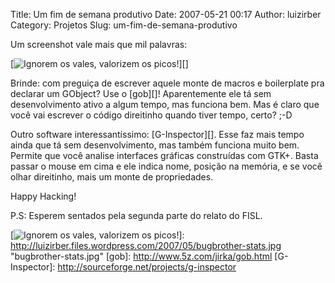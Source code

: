 Title: Um fim de semana produtivo
Date: 2007-05-21 00:17
Author: luizirber
Category: Projetos
Slug: um-fim-de-semana-produtivo

Um screenshot vale mais que mil palavras:

[![Ignorem os vales, valorizem os picos!][]][]

Brinde: com preguiça de escrever aquele monte de macros e boilerplate
pra declarar um GObject? Use o [gob][]! Aparentemente ele tá sem
desenvolvimento ativo a algum tempo, mas funciona bem. Mas é claro que
você vai escrever o código direitinho quando tiver tempo, certo? ;-D

Outro software interessantíssimo: [G-Inspector][]. Esse faz mais tempo
ainda que tá sem desenvolvimento, mas também funciona muito bem. Permite
que você analise interfaces gráficas construídas com GTK+. Basta passar
o mouse em cima e ele indica nome, posição na memória, e se você olhar
direitinho, mais um monte de propriedades.

Happy Hacking!

P.S: Esperem sentados pela segunda parte do relato do FISL.

  [Ignorem os vales, valorizem os picos!]: http://luizirber.files.wordpress.com/2007/05/bugbrother-stats.jpg
  [![Ignorem os vales, valorizem os picos!][]]: http://luizirber.files.wordpress.com/2007/05/bugbrother-stats.jpg
    "bugbrother-stats.jpg"
  [gob]: http://www.5z.com/jirka/gob.html
  [G-Inspector]: http://sourceforge.net/projects/g-inspector
